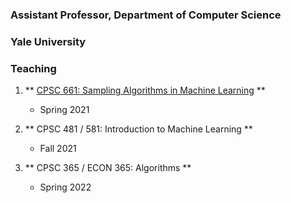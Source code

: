 ### Assistant Professor, Department of Computer Science
### Yale University

### Teaching

1. ** [CPSC 661: Sampling Algorithms in Machine Learning]() **
    * Spring 2021

1. ** CPSC 481 / 581: Introduction to Machine Learning **
    * Fall 2021

1. ** CPSC 365 / ECON 365: Algorithms **
    * Spring 2022
